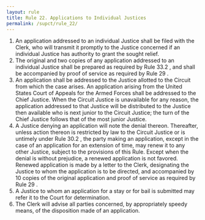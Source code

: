 ```yaml
---
layout: rule
title: Rule 22. Applications to Individual Justices
permalink: /supct/rule_22/
---
```


1. An application addressed to an individual Justice shall be filed with the Clerk, who will transmit it promptly to the Justice concerned if an individual Justice has authority to grant the sought relief.<br>
2. The original and two copies of any application addressed to an individual Justice shall be prepared as required by Rule 33.2 , and shall be accompanied by proof of service as required by Rule 29 .<br>
3. An application shall be addressed to the Justice allotted to the Circuit from which the case arises. An application arising from the United States Court of Appeals for the Armed Forces shall be addressed to the Chief Justice. When the Circuit Justice is unavailable for any reason, the application addressed to that Justice will be distributed to the Justice then available who is next junior to the Circuit Justice; the turn of the Chief Justice follows that of the most junior Justice.<br>
4. A Justice denying an application will note the denial thereon. Thereafter, unless action thereon is restricted by law to the Circuit Justice or is untimely under Rule 30.2 , the party making an application, except in the case of an application for an extension of time, may renew it to any other Justice, subject to the provisions of this Rule. Except when the denial is without prejudice, a renewed application is not favored. Renewed application is made by a letter to the Clerk, designating the Justice to whom the application is to be directed, and accompanied by 10 copies of the original application and proof of service as required by Rule 29 .<br>
5. A Justice to whom an application for a stay or for bail is submitted may refer it to the Court for determination.<br>
6. The Clerk will advise all parties concerned, by appropriately speedy means, of the disposition made of an application.<br>